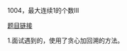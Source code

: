 1004，最大连续1的个数III

[题目链接](https://leetcode.cn/problems/max-consecutive-ones-iii/)

1.面试遇到的，使用了贪心加回溯的方法。